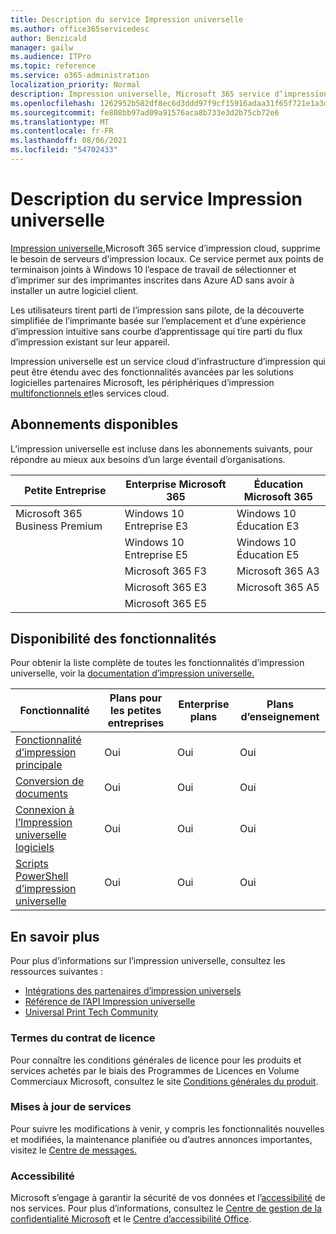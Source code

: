 ```yaml
---
title: Description du service Impression universelle
ms.author: office365servicedesc
author: Benzicald
manager: gailw
ms.audience: ITPro
ms.topic: reference
ms.service: o365-administration
localization_priority: Normal
description: Impression universelle, Microsoft 365 service d’impression cloud, supprime le besoin de serveurs d’impression locaux.
ms.openlocfilehash: 1262952b582df8ec6d3ddd97f9cf15916adaa31f65f721e1a3da2c0582c97c2c
ms.sourcegitcommit: fe808bb97ad09a91576aca8b733e3d2b75cb72e6
ms.translationtype: MT
ms.contentlocale: fr-FR
ms.lasthandoff: 08/06/2021
ms.locfileid: "54702433"
---
```

# <a name="universal-print-service-description"></a>Description du service Impression universelle

[Impression universelle,](https://www.microsoft.com/microsoft-365/windows/universal-print)Microsoft 365 service d’impression cloud, supprime le besoin de serveurs d’impression locaux. Ce service permet aux points de terminaison joints à Windows 10 l’espace de travail de sélectionner et d’imprimer sur des imprimantes inscrites dans Azure AD sans avoir à installer un autre logiciel client.

Les utilisateurs tirent parti de l’impression sans pilote, de la découverte simplifiée de l’imprimante basée sur l’emplacement et d’une expérience d’impression intuitive sans courbe d’apprentissage qui tire parti du flux d’impression existant sur leur appareil.

Impression universelle est un service cloud d’infrastructure d’impression qui peut être étendu avec des fonctionnalités avancées par les solutions logicielles partenaires Microsoft, les périphériques d’impression [multifonctionnels et](/universal-print/fundamentals/universal-print-partner-integrations)les services cloud.

## <a name="available-subscriptions"></a>Abonnements disponibles

L’impression universelle est incluse dans les abonnements suivants, pour répondre au mieux aux besoins d’un large éventail d’organisations.

| Petite Entreprise                 | Enterprise Microsoft 365     | Éducation Microsoft 365 |
|--------------------------------|------------------------------|-------------------------|
| Microsoft 365 Business Premium | Windows 10 Entreprise E3     | Windows 10 Éducation E3 |
|                                | Windows 10 Entreprise E5     | Windows 10 Éducation E5 |
|                                | Microsoft 365 F3             | Microsoft 365 A3        |
|                                | Microsoft 365 E3             | Microsoft 365 A5        |
|                                | Microsoft 365 E5             |                         |

## <a name="feature-availability"></a>Disponibilité des fonctionnalités

Pour obtenir la liste complète de toutes les fonctionnalités d’impression universelle, voir la [documentation d’impression universelle.](/universal-print/)

| Fonctionnalité                                  | Plans pour les petites entreprises | Enterprise plans | Plans d’enseignement |
|------------------------------------------|----------------------|------------------|-----------------|
| [Fonctionnalité d’impression principale](/universal-print/)             | Oui                  | Oui              | Oui             |
| [Conversion de documents](/universal-print/fundamentals/universal-print-document-conversion)                  | Oui                  | Oui              | Oui             |
| [Connexion à l’Impression universelle logiciels](/universal-print/fundamentals/universal-print-connector-overview)   | Oui                  | Oui              | Oui             |
| [Scripts PowerShell d’impression universelle](/universal-print/fundamentals/universal-print-powershell) | Oui                  | Oui              | Oui             |

## <a name="learn-more"></a>En savoir plus

Pour plus d’informations sur l’impression universelle, consultez les ressources suivantes :

- [Intégrations des partenaires d’impression universels](/universal-print/fundamentals/universal-print-partner-integrations)
- [Référence de l’API Impression universelle](/graph/universal-print-concept-overview)
- [Universal Print Tech Community](https://techcommunity.microsoft.com/t5/universal-print/ct-p/UniversalPrint)

### <a name="licensing-terms"></a>Termes du contrat de licence

Pour connaître les conditions générales de licence pour les produits et services achetés par le biais des Programmes de Licences en Volume Commerciaux Microsoft, consultez le site [Conditions générales du produit](https://www.microsoft.com/licensing/terms/). 

### <a name="service-updates"></a>Mises à jour de services

Pour suivre les modifications à venir, y compris les fonctionnalités nouvelles et modifiées, la maintenance planifiée ou d’autres annonces importantes, visitez le [Centre de messages.](/microsoft-365/admin/manage/message-center)

### <a name="accessibility"></a>Accessibilité

Microsoft s’engage à garantir la sécurité de vos données et l’[accessibilité](https://www.microsoft.com/trust-center/compliance/accessibility) de nos services. Pour plus d’informations, consultez le [Centre de gestion de la confidentialité Microsoft](https://www.microsoft.com/trust-center) et le [Centre d’accessibilité Office](https://support.microsoft.com/topic/office-accessibility-center-resources-for-people-with-disabilities-ecab0fcf-d143-4fe8-a2ff-6cd596bddc6d).